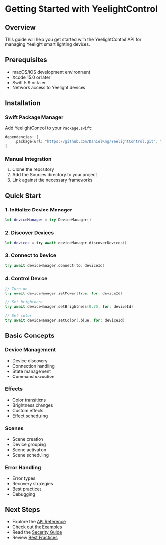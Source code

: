 # Getting Started with YeelightControl

## Overview
This guide will help you get started with the YeelightControl API for managing Yeelight smart lighting devices.

## Prerequisites
- macOS/iOS development environment
- Xcode 15.0 or later
- Swift 5.9 or later
- Network access to Yeelight devices

## Installation

### Swift Package Manager
Add YeelightControl to your `Package.swift`:

```swift
dependencies: [
    .package(url: "https://github.com/DanielKng/YeelightControl.git", from: "1.0.0")
]
```

### Manual Integration
1. Clone the repository
2. Add the Sources directory to your project
3. Link against the necessary frameworks

## Quick Start

### 1. Initialize Device Manager
```swift
let deviceManager = try DeviceManager()
```

### 2. Discover Devices
```swift
let devices = try await deviceManager.discoverDevices()
```

### 3. Connect to Device
```swift
try await deviceManager.connect(to: deviceId)
```

### 4. Control Device
```swift
// Turn on
try await deviceManager.setPower(true, for: deviceId)

// Set brightness
try await deviceManager.setBrightness(0.75, for: deviceId)

// Set color
try await deviceManager.setColor(.blue, for: deviceId)
```

## Basic Concepts

### Device Management
- Device discovery
- Connection handling
- State management
- Command execution

### Effects
- Color transitions
- Brightness changes
- Custom effects
- Effect scheduling

### Scenes
- Scene creation
- Device grouping
- Scene activation
- Scene scheduling

### Error Handling
- Error types
- Recovery strategies
- Best practices
- Debugging

## Next Steps
- Explore the [API Reference](api-reference.md)
- Check out the [Examples](../examples)
- Read the [Security Guide](security.md)
- Review [Best Practices](../Sources/Core/README.md#best-practices) 